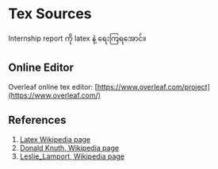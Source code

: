 # Tex Sources

Internship report ကို latex နဲ့ ရေးကြရအောင်။  

## Online Editor

Overleaf online tex editor: [https://www.overleaf.com/project](https://www.overleaf.com/)   

## References

1. [Latex Wikipedia page](https://en.wikipedia.org/wiki/LaTeX)  
2. [Donald Knuth, Wikipedia page](https://en.wikipedia.org/wiki/Donald_Knuth)
3. [Leslie_Lamport, Wikipedia page](https://en.wikipedia.org/wiki/Leslie_Lamport)  
